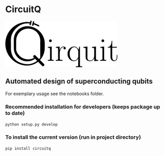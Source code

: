 # CircuitQ
![Logo](CirquitQLogoText.png)
## Automated design of superconducting qubits

For exemplary usage see the notebooks folder.

### Recommended installation for developers (keeps package up to date)
`python setup.py develop`

### To install the current version (run in project directory)
`pip install circuitq`

